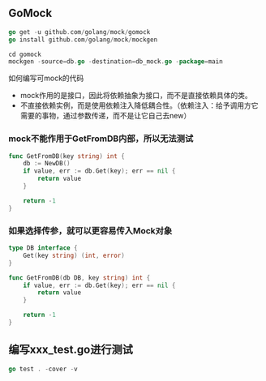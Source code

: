## GoMock

```go
go get -u github.com/golang/mock/gomock
go install github.com/golang/mock/mockgen

cd gomock
mockgen -source=db.go -destination=db_mock.go -package=main
```

如何编写可mock的代码
- mock作用的是接口，因此将依赖抽象为接口，而不是直接依赖具体的类。
- 不直接依赖实例，而是使用依赖注入降低耦合性。（依赖注入：给予调用方它需要的事物，通过参数传递，而不是让它自己去new）


### mock不能作用于GetFromDB内部，所以无法测试
```go
func GetFromDB(key string) int {
	db := NewDB()
	if value, err := db.Get(key); err == nil {
		return value
	}

	return -1
}
```

### 如果选择传参，就可以更容易传入Mock对象
```go
type DB interface {
	Get(key string) (int, error)
}

func GetFromDB(db DB, key string) int {
	if value, err := db.Get(key); err == nil {
		return value
	}

	return -1
}
```


## 编写xxx_test.go进行测试
```go
go test . -cover -v
```
